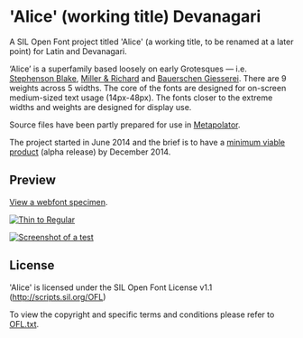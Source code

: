 'Alice' (working title) Devanagari
===

A SIL Open Font project titled 'Alice' (a working title, to be renamed at a later point) for Latin and Devanagari.

‘Alice’ is a superfamily based loosely on early Grotesques — i.e. [Stephenson Blake](https://www.flickr.com/photos/stewf/14444337254/), [Miller & Richard](https://archive.org/stream/printingtypespec00millrich#page/226/mode/2up/) and [Bauerschen Giesserei](https://archive.org/stream/hauptprobeingedr00baue#page/109/mode/1up). There are 9 weights across 5 widths. The core of the fonts are designed for on-screen medium-sized text usage (14px-48px). The fonts closer to the extreme widths and weights are designed for display use.

Source files have been partly prepared for use in [Metapolator](http://www.metapolator.com).

The project started in June 2014 and the brief is to have a [minimum viable product](http://en.wikipedia.org/wiki/Minimum_viable_product) (alpha release) by December 2014.

## Preview

[View a webfont specimen](http://weiweihuanghuang.github.io/Alice-Devanagari/).

<a href="http://weiweihuanghuang.github.io/Alice-Devanagari/">![Thin to Regular](https://github.com/weiweihuanghuang/Alice-Devanagari/raw/master/src/Screenshots/thin-regular.png)

![Screenshot of a test](https://github.com/weiweihuanghuang/Alice-Devanagari/raw/master/src/Screenshots/preview3.png)</a>

## License

'Alice' is licensed under the SIL Open Font License v1.1 (<http://scripts.sil.org/OFL>)

To view the copyright and specific terms and conditions please refer to [OFL.txt](https://github.com/weiweihuanghuang/Alice-Devanagari/blob/master/OFL.txt).